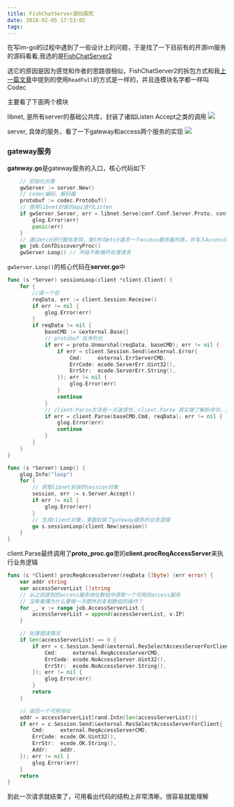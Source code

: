 ```yaml
---
title: FishChatServer源码探究
date: 2018-02-05 17:53:02
tags:
---
```


在写im-go的过程中遇到了一些设计上的问题，于是找了一下目前有的开源im服务的源码看看,我选的是[FishChatServer2](https://github.com/oikomi/FishChatServer2)

选它的原因是因为感觉和作者的思路很相似，FishChatServer2的拆包方式和我[上一篇文章](https://moonshining.github.io/blog/2018/02/05/golang-tcp%E6%8B%86%E5%8C%85%E7%9A%84%E6%AD%A3%E7%A1%AE%E5%A7%BF%E5%8A%BF)中提到的使用`ReadFull`的方式是一样的，并且连模块名字都一样叫Codec

主要看了下面两个模块

libnet, 是所有server的基础公共库，封装了诸如Listen Accept之类的调用
![](http://7xqlni.com1.z0.glb.clouddn.com/libnet.png)

server, 具体的服务，看了一下gateway和access两个服务的实现
![](http://7xqlni.com1.z0.glb.clouddn.com/server.png)

### gateway服务
**gateway.go**是gateway服务的入口，核心代码如下

```go
    // 初始化对象
    gwServer := server.New() 
    // codec编码、解码器
    protobuf := codec.Protobuf() 
    // 使用libnet封装的api进行Listen
    if gwServer.Server, err = libnet.Serve(conf.Conf.Server.Proto, conf.Conf.Server.Addr, protobuf, 0); err != nil {
        glog.Error(err)
        panic(err)
    } 
    // 通过etcd进行服务发现，每5秒向etcd请求一个access服务器列表，并写入AccessServerList 这个变量中
    go job.ConfDiscoveryProc() 
    gwServer.Loop() // 开始不断循环处理请求
```

`gwServer.Loop()`的核心代码在**server.go**中

```go
func (s *Server) sessionLoop(client *client.Client) {
    for {
        //读一个包
        reqData, err := client.Session.Receive() 
        if err != nil {
            glog.Error(err)
        }
        if reqData != nil {
            baseCMD := &external.Base{}
            // protobuf 反序列化
            if err = proto.Unmarshal(reqData, baseCMD); err != nil {
                if err = client.Session.Send(&external.Error{
                    Cmd:     external.ErrServerCMD,
                    ErrCode: ecode.ServerErr.Uint32(),
                    ErrStr:  ecode.ServerErr.String(),
                }); err != nil {
                    glog.Error(err)
                }
                continue
            }
            // client.Parse方法有一点迷惑性，client.Parse 其实做了解析命令，并执行命令的工作
            if err = client.Parse(baseCMD.Cmd, reqData); err != nil {
                glog.Error(err)
                continue
            }
        }
    }
}

func (s *Server) Loop() {
    glog.Info("loop")
    for {
        // 获取libnet封装的session对象
        session, err := s.Server.Accept() 
        if err != nil {
            glog.Error(err)
        }
        // 生成client对象，里面封装了gateway服务的业务逻辑
        go s.sessionLoop(client.New(session)) 
    }
}
```


client.Parse最终调用了**proto_proc.go**里的**client.procReqAccessServer**来执行业务逻辑
```go
func (c *Client) procReqAccessServer(reqData []byte) (err error) {
    var addr string
    var accessServerList []string
    // 从之前提到的access服务地址数组中获取一个可用的access服务
    // 没有看懂为什么要做一次额外的复制数组的操作？
    for _, v := range job.AccessServerList {
        accessServerList = append(accessServerList, v.IP)
    }

    // 处理错误情况
    if len(accessServerList) == 0 {
        if err = c.Session.Send(&external.ResSelectAccessServerForClient{
            Cmd:     external.ReqAccessServerCMD,
            ErrCode: ecode.NoAccessServer.Uint32(),
            ErrStr:  ecode.NoAccessServer.String(),
        }); err != nil {
            glog.Error(err)
        }
        return
    }

    // 返回一个可用地址
    addr = accessServerList[rand.Intn(len(accessServerList))]
    if err = c.Session.Send(&external.ResSelectAccessServerForClient{
        Cmd:     external.ReqAccessServerCMD,
        ErrCode: ecode.OK.Uint32(),
        ErrStr:  ecode.OK.String(),
        Addr:    addr,
    }); err != nil {
        glog.Error(err)
    }
    return
}
```

到此一次请求就结束了，可用看出代码的结构上非常清晰，很容易就能理解